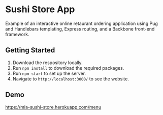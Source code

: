 # Sushi Store App

Example of an interactive online retaurant ordering application using Pug and Handlebars templating, Express routing, and a Backbone front-end framework.

## Getting Started

1. Download the respository locally.
2. Run `npm install` to download the required packages.
3. Run `npm start` to set up the server.
4. Navigate to `http://localhost:3000/` to see the website.

## Demo

https://mia-sushi-store.herokuapp.com/menu